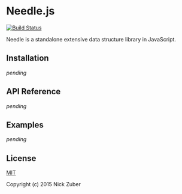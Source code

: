 # Needle.js 
[![Build Status](https://travis-ci.org/nickzuber/needle.svg?branch=master)](https://travis-ci.org/nickzuber/needle)

Needle is a standalone extensive data structure library in JavaScript.

## Installation 

*pending*

## API Reference

*pending*

## Examples

*pending*

## License
[MIT](https://opensource.org/licenses/MIT)

Copyright (c) 2015 Nick Zuber
